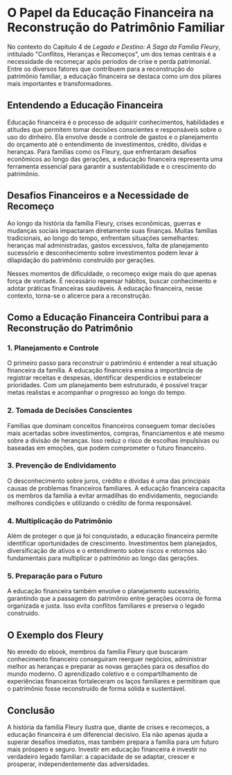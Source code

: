 # O Papel da Educação Financeira na Reconstrução do Patrimônio Familiar

No contexto do Capítulo 4 de *Legado e Destino: A Saga da Família Fleury*, intitulado "Conflitos, Heranças e Recomeços", um dos temas centrais é a necessidade de recomeçar após períodos de crise e perda patrimonial. Entre os diversos fatores que contribuem para a reconstrução do patrimônio familiar, a educação financeira se destaca como um dos pilares mais importantes e transformadores.

## Entendendo a Educação Financeira

Educação financeira é o processo de adquirir conhecimentos, habilidades e atitudes que permitem tomar decisões conscientes e responsáveis sobre o uso do dinheiro. Ela envolve desde o controle de gastos e o planejamento do orçamento até o entendimento de investimentos, crédito, dívidas e heranças. Para famílias como os Fleury, que enfrentaram desafios econômicos ao longo das gerações, a educação financeira representa uma ferramenta essencial para garantir a sustentabilidade e o crescimento do patrimônio.

## Desafios Financeiros e a Necessidade de Recomeço

Ao longo da história da família Fleury, crises econômicas, guerras e mudanças sociais impactaram diretamente suas finanças. Muitas famílias tradicionais, ao longo do tempo, enfrentam situações semelhantes: heranças mal administradas, gastos excessivos, falta de planejamento sucessório e desconhecimento sobre investimentos podem levar à dilapidação do patrimônio construído por gerações.

Nesses momentos de dificuldade, o recomeço exige mais do que apenas força de vontade. É necessário repensar hábitos, buscar conhecimento e adotar práticas financeiras saudáveis. A educação financeira, nesse contexto, torna-se o alicerce para a reconstrução.

## Como a Educação Financeira Contribui para a Reconstrução do Patrimônio

### 1. **Planejamento e Controle**

O primeiro passo para reconstruir o patrimônio é entender a real situação financeira da família. A educação financeira ensina a importância de registrar receitas e despesas, identificar desperdícios e estabelecer prioridades. Com um planejamento bem estruturado, é possível traçar metas realistas e acompanhar o progresso ao longo do tempo.

### 2. **Tomada de Decisões Conscientes**

Famílias que dominam conceitos financeiros conseguem tomar decisões mais acertadas sobre investimentos, compras, financiamentos e até mesmo sobre a divisão de heranças. Isso reduz o risco de escolhas impulsivas ou baseadas em emoções, que podem comprometer o futuro financeiro.

### 3. **Prevenção de Endividamento**

O desconhecimento sobre juros, crédito e dívidas é uma das principais causas de problemas financeiros familiares. A educação financeira capacita os membros da família a evitar armadilhas do endividamento, negociando melhores condições e utilizando o crédito de forma responsável.

### 4. **Multiplicação do Patrimônio**

Além de proteger o que já foi conquistado, a educação financeira permite identificar oportunidades de crescimento. Investimentos bem planejados, diversificação de ativos e o entendimento sobre riscos e retornos são fundamentais para multiplicar o patrimônio ao longo das gerações.

### 5. **Preparação para o Futuro**

A educação financeira também envolve o planejamento sucessório, garantindo que a passagem do patrimônio entre gerações ocorra de forma organizada e justa. Isso evita conflitos familiares e preserva o legado construído.

## O Exemplo dos Fleury

No enredo do ebook, membros da família Fleury que buscaram conhecimento financeiro conseguiram reerguer negócios, administrar melhor as heranças e preparar as novas gerações para os desafios do mundo moderno. O aprendizado coletivo e o compartilhamento de experiências financeiras fortaleceram os laços familiares e permitiram que o patrimônio fosse reconstruído de forma sólida e sustentável.

## Conclusão

A história da família Fleury ilustra que, diante de crises e recomeços, a educação financeira é um diferencial decisivo. Ela não apenas ajuda a superar desafios imediatos, mas também prepara a família para um futuro mais próspero e seguro. Investir em educação financeira é investir no verdadeiro legado familiar: a capacidade de se adaptar, crescer e prosperar, independentemente das adversidades.